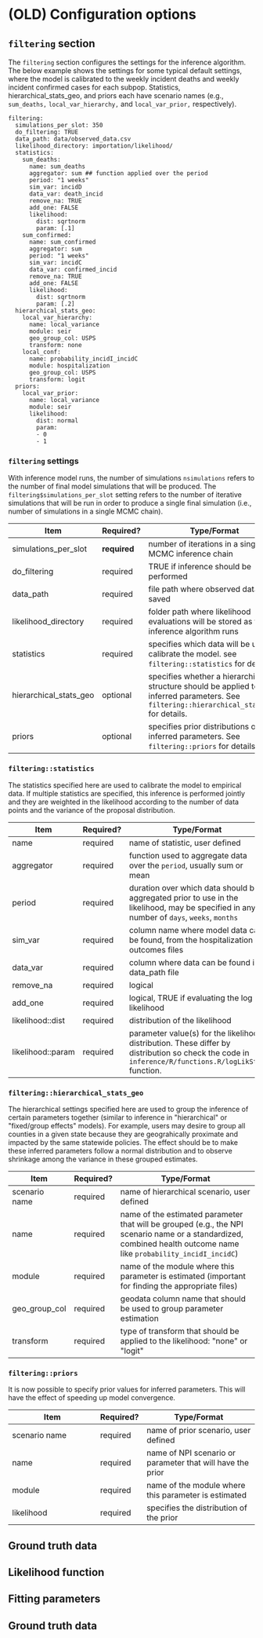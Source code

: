 # (OLD) Configuration options

## `filtering` section

The `filtering` section configures the settings for the inference algorithm. The below example shows the settings for some typical default settings, where the model is calibrated to the weekly incident deaths and weekly incident confirmed cases for each subpop. Statistics, hierarchical\_stats\_geo, and priors each have scenario names (e.g., `sum_deaths,` `local_var_hierarchy,` and `local_var_prior,` respectively).

```
filtering:
  simulations_per_slot: 350
  do_filtering: TRUE
  data_path: data/observed_data.csv
  likelihood_directory: importation/likelihood/
  statistics:
    sum_deaths:
      name: sum_deaths
      aggregator: sum ## function applied over the period
      period: "1 weeks"
      sim_var: incidD
      data_var: death_incid
      remove_na: TRUE
      add_one: FALSE
      likelihood:
        dist: sqrtnorm
        param: [.1]
    sum_confirmed:
      name: sum_confirmed
      aggregator: sum
      period: "1 weeks"
      sim_var: incidC
      data_var: confirmed_incid
      remove_na: TRUE
      add_one: FALSE
      likelihood:
        dist: sqrtnorm
        param: [.2]
  hierarchical_stats_geo:
    local_var_hierarchy:
      name: local_variance
      module: seir
      geo_group_col: USPS
      transform: none
    local_conf:
      name: probability_incidI_incidC
      module: hospitalization
      geo_group_col: USPS
      transform: logit
  priors:
    local_var_prior:
      name: local_variance
      module: seir
      likelihood:
        dist: normal
        param:
        - 0
        - 1
```

### `filtering` settings

With inference model runs, the number of simulations `nsimulations` refers to the number of final model simulations that will be produced. The `filtering$simulations_per_slot` setting refers to the number of iterative simulations that will be run in order to produce a single final simulation (i.e., number of simulations in a single MCMC chain).

| Item                     | Required?    | Type/Format                                                                                                                                   |
| ------------------------ | ------------ | --------------------------------------------------------------------------------------------------------------------------------------------- |
| simulations\_per\_slot   | **required** | number of iterations in a single MCMC inference chain                                                                                         |
| do\_filtering            | required     | TRUE if inference should be performed                                                                                                         |
| data\_path               | required     | file path where observed data are saved                                                                                                       |
| likelihood\_directory    | required     | folder path where likelihood evaluations will be stored as the inference algorithm runs                                                       |
| statistics               | required     | specifies which data will be used to calibrate the model. see `filtering::statistics` for details                                             |
| hierarchical\_stats\_geo | optional     | specifies whether a hierarchical structure should be applied to any inferred parameters. See `filtering::hierarchical_stats_geo` for details. |
| priors                   | optional     | specifies prior distributions on inferred parameters. See `filtering::priors` for details                                                     |

### `filtering::statistics`

The statistics specified here are used to calibrate the model to empirical data. If multiple statistics are specified, this inference is performed jointly and they are weighted in the likelihood according to the number of data points and the variance of the proposal distribution.

| Item              | Required? | Type/Format                                                                                                                                          |
| ----------------- | --------- | ---------------------------------------------------------------------------------------------------------------------------------------------------- |
| name              | required  | name of statistic, user defined                                                                                                                      |
| aggregator        | required  | function used to aggregate data over the `period`, usually sum or mean                                                                               |
| period            | required  | duration over which data should be aggregated prior to use in the likelihood, may be specified in any number of `days`, `weeks`, `months`            |
| sim\_var          | required  | column name where model data can be found, from the hospitalization outcomes files                                                                   |
| data\_var         | required  | column where data can be found in data\_path file                                                                                                    |
| remove\_na        | required  | logical                                                                                                                                              |
| add\_one          | required  | logical, TRUE if evaluating the log likelihood                                                                                                       |
| likelihood::dist  | required  | distribution of the likelihood                                                                                                                       |
| likelihood::param | required  | parameter value(s) for the likelihood distribution. These differ by distribution so check the code in `inference/R/functions.R/logLikStat` function. |

### `filtering::hierarchical_stats_geo`

The hierarchical settings specified here are used to group the inference of certain parameters together (similar to inference in "hierarchical" or "fixed/group effects" models). For example, users may desire to group all counties in a given state because they are geograhically proximate and impacted by the same statewide policies. The effect should be to make these inferred parameters follow a normal distribution and to observe shrinkage among the variance in these grouped estimates.

| Item            | Required? | Type/Format                                                                                                                                                         |
| --------------- | --------- | ------------------------------------------------------------------------------------------------------------------------------------------------------------------- |
| scenario name   | required  | name of hierarchical scenario, user defined                                                                                                                         |
| name            | required  | name of the estimated parameter that will be grouped (e.g., the NPI scenario name or a standardized, combined health outcome name like `probability_incidI_incidC`) |
| module          | required  | name of the module where this parameter is estimated (important for finding the appropriate files)                                                                  |
| geo\_group\_col | required  | geodata column name that should be used to group parameter estimation                                                                                               |
| transform       | required  | type of transform that should be applied to the likelihood: "none" or "logit"                                                                                       |

### `filtering::priors`

It is now possible to specify prior values for inferred parameters. This will have the effect of speeding up model convergence.

<table><thead><tr><th width="164">Item</th><th width="40">Required?</th><th>Type/Format</th></tr></thead><tbody><tr><td>scenario name</td><td>required</td><td>name of prior scenario, user defined</td></tr><tr><td>name</td><td>required</td><td>name of NPI scenario or parameter that will have the prior</td></tr><tr><td>module</td><td>required</td><td>name of the module where this parameter is estimated</td></tr><tr><td>likelihood</td><td>required</td><td>specifies the distribution of the prior</td></tr></tbody></table>

## Ground truth data

## Likelihood function

## Fitting parameters



## Ground truth data

